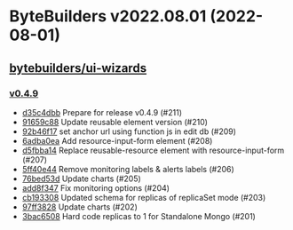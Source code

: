 # ByteBuilders v2022.08.01 (2022-08-01)


## [bytebuilders/ui-wizards](https://github.com/bytebuilders/ui-wizards)

### [v0.4.9](https://github.com/bytebuilders/ui-wizards/releases/tag/v0.4.9)

- [d35c4dbb](https://github.com/bytebuilders/ui-wizards/commit/d35c4dbb) Prepare for release v0.4.9 (#211)
- [91659c88](https://github.com/bytebuilders/ui-wizards/commit/91659c88) Update reusable element version (#210)
- [92b46f17](https://github.com/bytebuilders/ui-wizards/commit/92b46f17) set anchor url using function js in edit db (#209)
- [6adba0ea](https://github.com/bytebuilders/ui-wizards/commit/6adba0ea) Add resource-input-form element (#208)
- [d5fbba14](https://github.com/bytebuilders/ui-wizards/commit/d5fbba14) Replace reusable-resource element with resource-input-form (#207)
- [5ff40e44](https://github.com/bytebuilders/ui-wizards/commit/5ff40e44) Remove monitoring labels & alerts labels (#206)
- [76bed53d](https://github.com/bytebuilders/ui-wizards/commit/76bed53d) Update charts (#205)
- [add8f347](https://github.com/bytebuilders/ui-wizards/commit/add8f347) Fix monitoring options (#204)
- [cb193308](https://github.com/bytebuilders/ui-wizards/commit/cb193308) Updated schema for replicas of replicaSet mode (#203)
- [97ff3828](https://github.com/bytebuilders/ui-wizards/commit/97ff3828) Update charts (#202)
- [3bac6508](https://github.com/bytebuilders/ui-wizards/commit/3bac6508) Hard code replicas to 1 for Standalone Mongo (#201)



